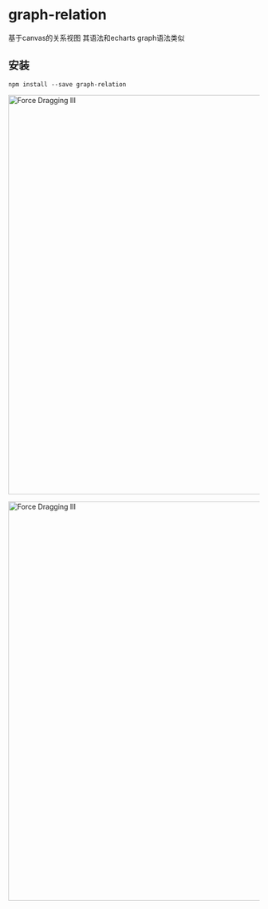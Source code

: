 # graph-relation

基于canvas的关系视图 其语法和echarts graph语法类似

## 安装

`npm install --save graph-relation`


[<img alt="Force Dragging III" src="http://12306gogohoho.com:8046/static/images/test_1.gif" width="800" height="auto">](http://12306gogohoho.com:8046/examples/test_1.html)

[<img alt="Force Dragging III" src="http://12306gogohoho.com:8046/static/images/test_2.gif" width="800" height="auto">](http://12306gogohoho.com:8046/examples/test_2.html)
